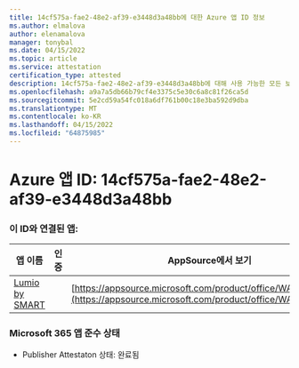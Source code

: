 ```yaml
---
title: 14cf575a-fae2-48e2-af39-e3448d3a48bb에 대한 Azure 앱 ID 정보
ms.author: elmalova
author: elenamalova
manager: tonybal
ms.date: 04/15/2022
ms.topic: article
ms.service: attestation
certification_type: attested
description: 14cf575a-fae2-48e2-af39-e3448d3a48bb에 대해 사용 가능한 모든 보안 및 규정 준수 정보입니다.
ms.openlocfilehash: a9a7a5db66b79cf4e3375c5e30c6a8c81f26ca5d
ms.sourcegitcommit: 5e2cd59a54fc018a6df761b00c18e3ba592d9dba
ms.translationtype: MT
ms.contentlocale: ko-KR
ms.lasthandoff: 04/15/2022
ms.locfileid: "64875985"
---
```

# <a name="azure-app-id-14cf575a-fae2-48e2-af39-e3448d3a48bb"></a>Azure 앱 ID: 14cf575a-fae2-48e2-af39-e3448d3a48bb


### <a name="apps-associated-with-this-id"></a>이 ID와 연결된 앱:
| **앱 이름** | **인증** | **AppSource에서 보기** |
|--------------|---------------|-----------------------|
| [Lumio by SMART](../forward/WA200001874.md) |  | [https://appsource.microsoft.com/product/office/WA200001874](https://appsource.microsoft.com/product/office/WA200001874) |

### <a name="microsoft-365-app-compliance-status"></a>Microsoft 365 앱 준수 상태
- Publisher Attestaton 상태: 완료됨
